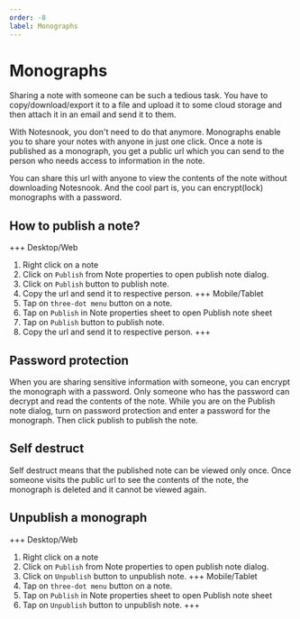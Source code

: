 ```yaml
---
order: -8
label: Monographs
---
```


# Monographs

Sharing a note with someone can be such a tedious task. You have to copy/download/export it to a file and upload it to some cloud storage and then attach it in an email and send it to them. 

With Notesnook, you don't need to do that anymore. Monographs enable you to share your notes with anyone in just one click. Once a note is published as a monograph, you get a public url which you can send to the person who needs access to information in the note.

You can share this url with anyone to view the contents of the note without downloading Notesnook. And the cool part is, you can encrypt(lock) monographs with a password.

## How to publish a note?

+++ Desktop/Web
1. Right click on a note
2. Click on `Publish` from Note properties to open publish note dialog.
3. Click on `Publish` button to publish note.
4. Copy the url and send it to respective person.
+++ Mobile/Tablet
1. Tap on `three-dot menu` button on a note.
2. Tap on `Publish` in Note properties sheet to open Publish note sheet
3. Tap on `Publish` button to publish note.
4. Copy the url and send it to respective person.
+++

## Password protection
When you are sharing sensitive information with someone, you can encrypt the monograph with a password. Only someone who has the password can decrypt and read the contents of the note. While you are on the Publish note dialog, turn on password protection and enter a password for the monograph. Then click publish to publish the note.

## Self destruct
Self destruct means that the published note can be viewed only once. Once someone visits the public url to see the contents of the note, the monograph is deleted and it cannot be viewed again.

## Unpublish a monograph
+++ Desktop/Web
1. Right click on a note
2. Click on `Publish` from Note properties to open publish note dialog.
3. Click on `Unpublish` button to unpublish note.
+++ Mobile/Tablet
1. Tap on `three-dot menu` button on a note.
2. Tap on `Publish` in Note properties sheet to open Publish note sheet
3. Tap on `Unpublish` button to unpublish note.
+++

